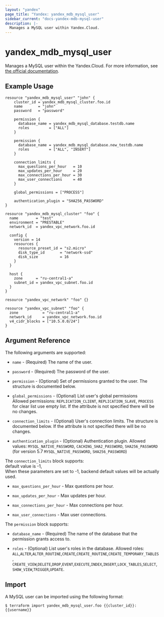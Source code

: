 ```yaml
---
layout: "yandex"
page_title: "Yandex: yandex_mdb_mysql_user"
sidebar_current: "docs-yandex-mdb-mysql-user"
description: |-
  Manages a MySQL user within Yandex.Cloud.
---
```


# yandex\_mdb\_mysql\_user

Manages a MySQL user within the Yandex.Cloud. For more information, see
[the official documentation](https://cloud.yandex.com/docs/managed-mysql/).


## Example Usage

```hcl
resource "yandex_mdb_mysql_user" "john" {
	cluster_id = yandex_mdb_mysql_cluster.foo.id
    name       = "john"
    password   = "password"

    permission {
      database_name = yandex_mdb_mysql_database.testdb.name
      roles         = ["ALL"]
    }

    permission {
      database_name = yandex_mdb_mysql_database.new_testdb.name
      roles         = ["ALL", "INSERT"]
    }

	connection_limits {
	  max_questions_per_hour   = 10
	  max_updates_per_hour     = 20
	  max_connections_per_hour = 30
	  max_user_connections     = 40
	}
    
	global_permissions = ["PROCESS"]

	authentication_plugin = "SHA256_PASSWORD"
}

resource "yandex_mdb_mysql_cluster" "foo" {
  name        = "test"
  environment = "PRESTABLE"
  network_id  = yandex_vpc_network.foo.id

  config {
    version = 14
    resources {
      resource_preset_id = "s2.micro"
      disk_type_id       = "network-ssd"
      disk_size          = 16
    }
  }

  host {
    zone      = "ru-central1-a"
    subnet_id = yandex_vpc_subnet.foo.id
  }
}

resource "yandex_vpc_network" "foo" {}

resource "yandex_vpc_subnet" "foo" {
  zone           = "ru-central1-a"
  network_id     = yandex_vpc_network.foo.id
  v4_cidr_blocks = ["10.5.0.0/24"]
}
```

## Argument Reference

The following arguments are supported:

* `name` - (Required) The name of the user.

* `password` - (Required) The password of the user.

* `permission` - (Optional) Set of permissions granted to the user. The structure is documented below.

* `global_permissions` - (Optional) List user's global permissions     
            Allowed permissions:  `REPLICATION_CLIENT`, `REPLICATION_SLAVE`, `PROCESS` for clear list use empty list.
            If the attribute is not specified there will be no changes.

* `connection_limits` - (Optional) User's connection limits. The structure is documented below.
            If the attribute is not specified there will be no changes.

* `authentication_plugin` - (Optional) Authentication plugin. Allowed values: `MYSQL_NATIVE_PASSWORD`, `CACHING_SHA2_PASSWORD`, `SHA256_PASSWORD` (for version 5.7 `MYSQL_NATIVE_PASSWORD`, `SHA256_PASSWORD`)

The `connection_limits` block supports:  
default value is -1,   
When these parameters are set to -1, backend default values will be actually used.   

* `max_questions_per_hour` - Max questions per hour.

* `max_updates_per_hour` - Max updates per hour.

* `max_connections_per_hour` - Max connections per hour.

* `max_user_connections` - Max user connections.

The `permission` block supports:

* `database_name` - (Required) The name of the database that the permission grants access to.

* `roles` - (Optional) List user's roles in the database.
            Allowed roles: `ALL`,`ALTER`,`ALTER_ROUTINE`,`CREATE`,`CREATE_ROUTINE`,`CREATE_TEMPORARY_TABLES`,
            `CREATE_VIEW`,`DELETE`,`DROP`,`EVENT`,`EXECUTE`,`INDEX`,`INSERT`,`LOCK_TABLES`,`SELECT`,`SHOW_VIEW`,`TRIGGER`,`UPDATE`.

## Import

A MySQL user can be imported using the following format:

```
$ terraform import yandex_mdb_mysql_user.foo {{cluster_id}}:{{username}}
```
